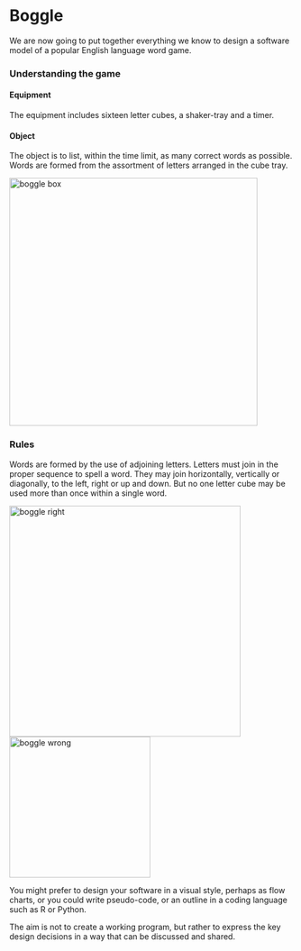 
# Boggle

We are now going to put together everything we know to design a software model of a popular English language word game.

<div class="container">
<div class="reveal col">

### Understanding the game

#### Equipment
The equipment includes sixteen letter cubes, a shaker-tray and a timer.

#### Object
The object is to list, within the time limit, as many correct words as possible. Words are formed from the assortment of letters arranged in the cube tray.

</div>
<div class="reveal col">
<img alt="boggle box" src="fig/boggle-box.png" height="440">
</div>
</div>


### Rules
Words are formed by the use of adjoining letters. Letters must join in the proper sequence to spell a word. They may join horizontally, vertically or diagonally, to the left, right or up and down. But no one letter cube may be used more than once within a single word.

<img alt="boggle right" src="fig/boggle-right.png" height="410">
<img alt="boggle wrong" src="fig/boggle-wrong.png" height="250">


You might prefer to design your software in a visual style, perhaps as flow charts, or you could write pseudo-code, or an outline in a coding language such as R or Python.

The aim is not to create a working program, but rather to express the key design decisions in a way that can be discussed and shared.


